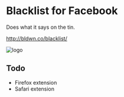 # Blacklist for Facebook
Does what it says on the tin.

http://bldwn.co/blacklist/

![logo](http://bldwn.co/blacklist/logo.png)

## Todo
+ Firefox extension
+ Safari extension
